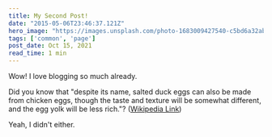 ```yaml
---
title: My Second Post!
date: "2015-05-06T23:46:37.121Z"
hero_image: "https://images.unsplash.com/photo-1683009427540-c5bd6a32abf6?ixlib=rb-4.0.3&ixid=MnwxMjA3fDF8MHxwaG90by1wYWdlfHx8fGVufDB8fHx8&auto=format&fit=crop&w=1470&q=80"
tags: ['common', 'page']
post_date: Oct 15, 2021
read_time: 1 min
---
```


Wow! I love blogging so much already.

Did you know that "despite its name, salted duck eggs can also be made from
chicken eggs, though the taste and texture will be somewhat different, and the
egg yolk will be less rich."?
([Wikipedia Link](https://en.wikipedia.org/wiki/Salted_duck_egg))

Yeah, I didn't either.
